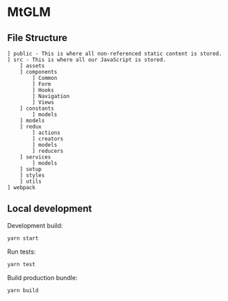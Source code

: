 # MtGLM

## File Structure

```
] public - This is where all non-referenced static content is stored.
] src - This is where all our JavaScript is stored.
    ] assets
    ] components
        ] Common
        ] Form
        ] Hooks
        ] Navigation
        ] Views
    ] constants
        ] models
    ] models
    ] redux
        ] actions
        ] creators
        ] models
        ] reducers
    ] services
        ] models
    ] setup
    ] styles
    ] utils
] webpack
```

## Local development

Development build:

```bash
yarn start
```

Run tests:

```bash
yarn test
```

Build production bundle:

```bash
yarn build
```
